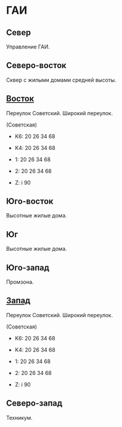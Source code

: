 # ГАИ

## Север

Управление ГАИ.

## Северо-восток

Сквер с жилыми домами средней высоты.

## [Восток](./10570090.md)

Переулок Советский.
Широкий переулок.

(Советская)

* K6:   20  26  34  68
* K4:   20  26  34  68
* 1:    20  26  34  68
* 2:    20  26  34  68

* Z:    i
        90

## Юго-восток

Высотные жилые дома.

## Юг

Высотные жилые дома.

## Юго-запад

Промзона.

## [Запад](./10565090.md)

Переулок Советский.
Широкий переулок.

(Советская)

* K6:   20  26  34  68
* K4:   20  26  34  68
* 1:    20  26  34  68
* 2:    20  26  34  68

* Z:    i
        90

## Северо-запад

Техникум.
